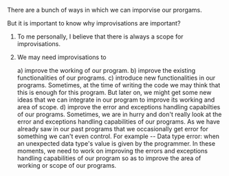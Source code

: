 There are a bunch of ways in which we can imporvise our prorgams.

But it is important to know why improvisations are important?
01. To me personally, I believe that there is always a scope for improvisations.
02. We may need improvisations to 
    
    a) improve the working of our program.
    b) improve the existing functionalities of our programs.
    c) introduce new functionalities in our programs.
        Sometimes, at the time of writing the code we may think that this is enough for this program. But later on, we might get some new ideas that we can integrate in our program to improve its working and area of scope.
    d) improve the error and exceptions handling capabilties of our programs.
        Sometimes, we are in hurry and don't really look at the error and exceptions handling capabilities of our programs. As we have already saw in our past programs that we occasionally get error for something we can't even control. For example -- Data type error: when an unexpected data type's value is given by the programmer.
        In these moments, we need to work on improving the errors and exceptions handling capabilities of our program so as to improve the area of working or scope of our programs.